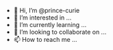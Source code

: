 - 👋 Hi, I’m @prince-curie
- 👀 I’m interested in ...
- 🌱 I’m currently learning ...
- 💞️ I’m looking to collaborate on ...
- 📫 How to reach me ...

<!---
prince-curie/prince-curie is a ✨ special ✨ repository because its `README.md` (this file) appears on your GitHub profile.
You can click the Preview link to take a look at your changes.
--->
